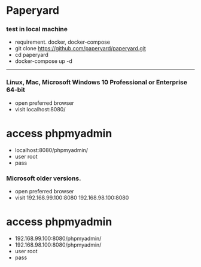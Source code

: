 # Paperyard


### test in local machine
- requirement. docker, docker-compose
- git clone https://github.com/paperyard/paperyard.git
- cd paperyard
- docker-compose up -d

-------------------------------------------------------------

### Linux, Mac,  Microsoft Windows 10 Professional or Enterprise 64-bit
- open preferred browser
- visit localhost:8080/

# access phpmyadmin
- localhost:8080/phpmyadmin/
- user root
- pass

### Microsoft older versions.
- open preferred browser
- visit 192.168.99.100:8080
        192.168.98.100:8080
# access phpmyadmin
- 192.168.99.100:8080/phpmyadmin/
- 192.168.98.100:8080/phpmyadmin/
- user root
- pass


